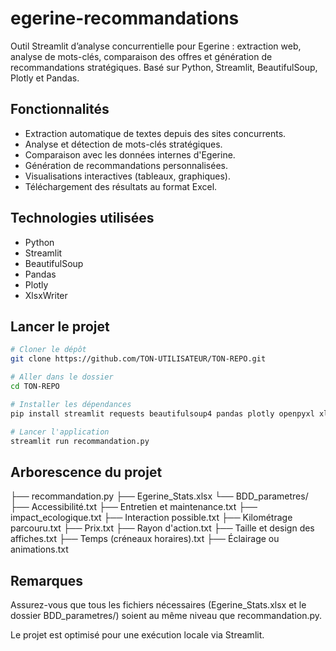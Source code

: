 # egerine-recommandations
Outil Streamlit d’analyse concurrentielle pour Egerine : extraction web, analyse de mots-clés, comparaison des offres et génération de recommandations stratégiques. Basé sur Python, Streamlit, BeautifulSoup, Plotly et Pandas.

## Fonctionnalités
- Extraction automatique de textes depuis des sites concurrents.
- Analyse et détection de mots-clés stratégiques.
- Comparaison avec les données internes d'Egerine.
- Génération de recommandations personnalisées.
- Visualisations interactives (tableaux, graphiques).
- Téléchargement des résultats au format Excel.

## Technologies utilisées
- Python
- Streamlit
- BeautifulSoup
- Pandas
- Plotly
- XlsxWriter

## Lancer le projet

```bash
# Cloner le dépôt
git clone https://github.com/TON-UTILISATEUR/TON-REPO.git

# Aller dans le dossier
cd TON-REPO

# Installer les dépendances
pip install streamlit requests beautifulsoup4 pandas plotly openpyxl xlsxwriter

# Lancer l'application
streamlit run recommandation.py
```
## Arborescence du projet
├── recommandation.py
├── Egerine_Stats.xlsx
└── BDD_parametres/
    ├── Accessibilité.txt
    ├── Entretien et maintenance.txt
    ├── impact_ecologique.txt
    ├── Interaction possible.txt
    ├── Kilométrage parcouru.txt
    ├── Prix.txt
    ├── Rayon d'action.txt
    ├── Taille et design des affiches.txt
    ├── Temps (créneaux horaires).txt
    ├── Éclairage ou animations.txt
## Remarques
Assurez-vous que tous les fichiers nécessaires (Egerine_Stats.xlsx et le dossier BDD_parametres/) soient au même niveau que recommandation.py.

Le projet est optimisé pour une exécution locale via Streamlit.
